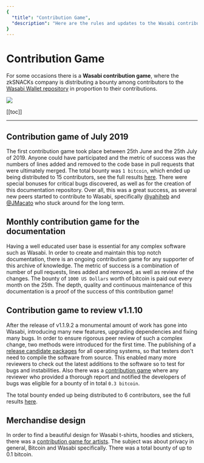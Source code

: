 ```yaml
---
{
  "title": "Contribution Game",
  "description": "Here are the rules and updates to the Wasabi contribution game, a bounty program for all Wasabikas. This is the Wasabi documentation, an archive of knowledge about the open-source, non-custodial and privacy-focused Bitcoin wallet for desktop."
}
---
```


# Contribution Game

For some occasions there is a **Wasabi contribution game**, where the zkSNACKs company is distributing a bounty among contributors to the [Wasabi Wallet repository](https://github.com/zkSNACKs/WalletWasabi) in proportion to their contributions.

![](/ContributionGame.png)

[[toc]]

---

## Contribution game of July 2019

The first contribution game took place between 25th June and the 25th July of 2019.
Anyone could have participated and the metric of success was the numbers of lines added and removed to the code base in pull requests that were ultimately merged.
The total bounty was `1 bitcoin`, which ended up being distributed to 15 contributors, see the full results [here](https://github.com/zkSNACKs/WalletWasabi/issues/2016).
There were special bonuses for critical bugs discovered, as well as for the creation of this documentation repository.
Over all, this was a great success, as several new peers started to contribute to Wasabi, specifically [@yahiheb](https://github.com/yahiheb) and [@JMacato](https://github.com/jmacato) who stuck around for the long term.

## Monthly contribution game for the documentation

Having a well educated user base is essential for any complex software such as Wasabi.
In order to create and maintain this top notch documentation, there is an ongoing contribution game for any supporter of this archive of knowledge.
The metric of success is a combination of number of pull requests, lines added and removed, as well as review of the changes.
The bounty of `1000 US Dollars` worth of bitcoin is paid out every month on the 25th.
The depth, quality and continuous maintenance of this documentation is a proof of the success of this contribution game!

## Contribution game to review v1.1.10

After the release of v1.1.9.2 a monumental amount of work has gone into Wasabi, introducing many new features, upgrading dependencies and fixing many bugs.
In order to ensure rigorous peer review of such a complex change, two methods were introduced for the first time.
The publishing of a [release candidate packages](https://github.com/zkSNACKs/WalletWasabi/releases/tag/v1.1.10rc1) for all operating systems, so that testers don't need to compile the software from source.
This enabled many more reviewers to check out the latest additions to the software so to test for bugs and instabilities.
Also there was a [contribution game](https://github.com/zkSNACKs/WalletWasabi/issues/2631) where any reviewer who provided a thorough report and notified the developers of bugs was eligible for a bounty of in total `0.3 bitcoin`.

The total bounty ended up being distributed to 6 contributors, see the full results [here](https://github.com/zkSNACKs/WalletWasabi/issues/2631#issuecomment-565746074).

## Merchandise design

In order to find a beautiful design for Wasabi t-shirts, hoodies and stickers, there was a [contribution game for artists](https://github.com/zkSNACKs/Meta/issues/76).
The subject was about privacy in general, Bitcoin and Wasabi specifically.
There was a total bounty of up to 0.1 bitcoin.
